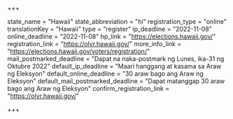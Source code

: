 +++

state_name = "Hawaii"
state_abbreviation = "hi"
registration_type = "online"
translationKey = "Hawaii"
type = "register"
ip_deadline = "2022-11-08"
online_deadline = "2022-11-08"
hp_link = "https://elections.hawaii.gov/"
registration_link = "https://olvr.hawaii.gov/"
more_info_link = "https://elections.hawaii.gov/voters/registration/"
mail_postmarked_deadline = "Dapat na naka-postmark ng Lunes, ika-31 ng Oktubre 2022"
default_ip_deadline = "Maari hanggang at kasama sa  Araw ng Eleksyon"
default_online_deadline = "30 araw bago ang Araw ng Eleksyon"
default_mail_postmarked_deadline = "Dapat matanggap 30 araw bago ang Araw ng Eleksyon"
confirm_registration_link = "https://olvr.hawaii.gov/"

+++